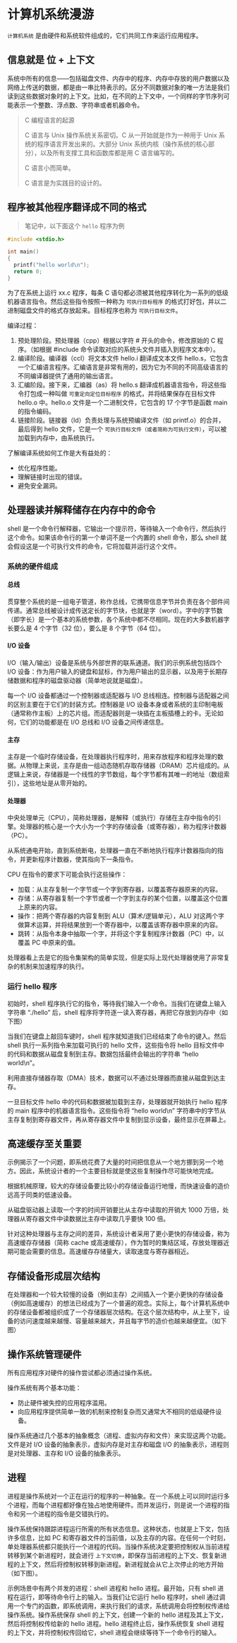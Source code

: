 # 计算机系统漫游

`计算机系统` 是由硬件和系统软件组成的，它们共同工作来运行应用程序。

## 信息就是 位 + 上下文

系统中所有的信息——包括磁盘文件、内存中的程序、内存中存放的用户数据以及网络上传送的数据，都是由一串比特表示的。区分不同数据对象的唯一方法是我们读到这些数据对象时的上下文。比如，在不同的上下文中，一个同样的字节序列可能表示一个整数、浮点数、字符串或者机器命令。

> C 编程语言的起源
>
> C 语言与 Unix 操作系统关系密切。C 从一开始就是作为一种用于 Unix 系统的程序语言开发出来的。大部分 Unix 系统内核（操作系统的核心部分），以及所有支撑工具和函数库都是用 C 语言编写的。
>
> C 语言小而简单。
>
> C 语言是为实践目的设计的。

## 程序被其他程序翻译成不同的格式

> 笔记中，以下面这个 `hello` 程序为例

```c
#include <stdio.h>

int main()
{
  printf("hello world\n");
  return 0;
}
```

为了在系统上运行 xx.c 程序，每条 C 语句都必须被其他程序转化为一系列的低级机器语言指令。然后这些指令按照一种称为 `可执行目标程序` 的格式打好包，并以二进制磁盘文件的格式存放起来。目标程序也称为 `可执行目标文件`。

编译过程：

1. 预处理阶段。预处理器（cpp）根据以字符 # 开头的命令，修改原始的 C 程序。（如根据 #include 命令读取对应的系统头文件并插入到程序文本中）。
2. 编译阶段。编译器（ccl）将文本文件 hello.i 翻译成文本文件 hello.s，它包含一个汇编语言程序。汇编语言是非常有用的，因为它为不同的不同高级语言的不同编译器提供了通用的输出语言。
3. 汇编阶段。接下来，汇编器（as）将 hello.s 翻译成机器语言指令，将这些指令打包成一种叫做 `可重定向定位目标程序` 的格式，并将结果保存在目标文件 hello.o 中。hello.o 文件是一个二进制文件，它包含的 17 个字节是函数 main 的指令编码。
4. 链接阶段。链接器（ld）负责处理与系统预编译文件（如 printf.o）的合并，最后得到 hello 文件，它是一个 `可执行目标文件（或者简称为可执行文件）`，可以被加载到内存中，由系统执行。

了解编译系统如何工作是大有益处的：

- 优化程序性能。
- 理解链接时出现的错误。
- 避免安全漏洞。

## 处理器读并解释储存在内存中的命令

shell 是一个命令行解释器，它输出一个提示符，等待输入一个命令行，然后执行这个命令。如果该命令行的第一个单词不是一个内置的 shell 命令，那么 shell 就会假设这是一个可执行文件的命令，它将加载并运行这个文件。

### 系统的硬件组成

#### 总线

贯穿整个系统的是一组电子管道，称作总线，它携带信息字节并负责在各个部件间传递。通常总线被设计成传送定长的字节块，也就是字（word）。字中的字节数（即字长）是一个基本的系统参数，各个系统中都不尽相同。现在的大多数机器字长要么是 4 个字节（32 位），要么是 8 个字节（64 位）。

#### I/O 设备

I/O（输入/输出）设备是系统与外部世界的联系通道。我们的示例系统包括四个 I/O 设备：作为用户输入的键盘和鼠标，作为用户输出的显示器，以及用于长期存储数据和程序的磁盘驱动器（简单地说就是磁盘）。

每一个 I/O 设备都通过一个控制器或适配器与 I/O 总线相连。控制器与适配器之间的区别主要在于它们的封装方式。控制器是 I/O 设备本身或者系统的主印制电板（通常称作主板）上的芯片组。而适配器则是一块插在主板插槽上的卡。无论如何，它们的功能都是在 I/O 总线和 I/O 设备之间传递信息。

#### 主存

主存是一个临时存储设备，在处理器执行程序时，用来存放程序和程序处理的数据。从物理上来说，主存是由一组动态随机存取存储器（DRAM）芯片组成的。从逻辑上来说，存储器是一个线性的字节数组，每个字节都有其唯一的地址（数组索引），这些地址是从零开始的。

#### 处理器

中央处理单元（CPU），简称处理器，是解释（或执行）存储在主存中指令的引擎。处理器的核心是一个大小为一个字的存储设备（或寄存器），称为程序计数器（PC）。

从系统通电开始，直到系统断电，处理器一直在不断地执行程序计数器指向的指令，并更新程序计数器，使其指向下一条指令。

CPU 在指令的要求下可能会执行这些操作：

  - 加载：从主存复制一个字节或一个字到寄存器，以覆盖寄存器原来的内容。
  - 存储：从寄存器复制一个字节或者一个字到主存的某个位置，以覆盖这个位置上原来的内容。
  - 操作：把两个寄存器的内容复制到 ALU（算术/逻辑单元），ALU 对这两个字做算术运算，并将结果放到一个寄存器中，以覆盖该寄存器中原来的内容。
  - 跳转：从指令本身中抽取一个字，并将这个字复制程序计数器（PC）中，以覆盖 PC 中原来的值。

处理器看上去是它的指令集架构的简单实现，但是实际上现代处理器使用了非常复杂的机制来加速程序的执行。

### 运行 hello 程序

初始时，shell 程序执行它的指令，等待我们输入一个命令。当我们在键盘上输入字符串 “./hello” 后，shell 程序将字符逐一读入寄存器，再把它存放到内存中（如下图）

当我们在键盘上敲回车键时，shell 程序就知道我们已经结束了命令的键入。然后 shell 执行一系列指令来加载可执行的 hello 文件，这些指令将 hello 目标文件中的代码和数据从磁盘复制到主存。数据包括最终会输出的字符串 “hello world\n”。

利用直接存储器存取（DMA）技术，数据可以不通过处理器而直接从磁盘到达主存。

一旦目标文件 hello 中的代码和数据被加载到主存，处理器就开始执行 hello 程序的 main 程序中的机器语言指令。这些指令将 “hello world\n” 字符串中的字节从主存复制到寄存器文件，再从寄存器文件中复制到显示设备，最终显示在屏幕上。

## 高速缓存至关重要

示例揭示了一个问题，即系统花费了大量的时间把信息从一个地方挪到另一个地方。因此，系统设计者的一个主要目标就是使这些复制操作尽可能快地完成。

根据机械原理，较大的存储设备要比较小的存储设备运行地慢，而快速设备的造价远高于同类的低速设备。

从磁盘驱动器上读取一个字的时间开销要比从主存中读取的开销大 1000 万倍，处理器从寄存器文件中读数据比主存中读取几乎要快 100 倍。

针对这种处理器与主存之间的差异，系统设计者采用了更小更快的存储设备，称为高速缓存存储器（简称 cache 或高速缓存），作为暂时的集结区域，存放处理器近期可能会需要的信息。高速缓存存储量大，读取速度与寄存器相近。

## 存储设备形成层次结构

在处理器和一个较大较慢的设备（例如主存）之间插入一个更小更快的存储设备（例如高速缓存）的想法已经成为了一个普遍的观念。实际上，每个计算机系统中的存储设备都被组织成了一个存储器层次结构。在这个层次结构中，从上至下，设备的访问速度越来越慢、容量越来越大，并且每字节的造价也越来越便宜。（如下图）

## 操作系统管理硬件

所有应用程序对硬件的操作尝试都必须通过操作系统。

操作系统有两个基本功能：

  - 防止硬件被失控的应用程序滥用。
  - 向应用程序提供简单一致的机制来控制复杂而又通常大不相同的低级硬件设备。

操作系统通过几个基本的抽象概念（进程、虚拟内存和文件）来实现这两个功能。文件是对 I/O 设备的抽象表示，虚拟内存是对主存和磁盘 I/O 的抽象表示，进程则是对处理器、主存和 I/O 设备的抽象表示。

## 进程

进程是操作系统对一个正在运行的程序的一种抽象。在一个系统上可以同时运行多个进程，而每个进程都好像在独占地使用硬件。而并发运行，则是说一个进程的指令和另一个进程的指令是交错执行的。

操作系统保持跟踪进程运行所需的所有状态信息。这种状态，也就是上下文，包括许多信息，比如 PC 和寄存器文件的当前值，以及主存的内容。在任何一个时刻，单处理器系统都只能执行一个进程的代码。当操作系统决定要把控制权从当前进程转移到某个新进程时，就会进行 `上下文切换`，即保存当前进程的上下文、恢复新进程的上下文，然后将控制权转移到新进程。新进程就会从它上次停止的地方开始（如下图）。

示例场景中有两个并发的进程：shell 进程和 hello 进程。最开始，只有 shell 进程在运行，即等待命令行上的输入。当我们让它运行 hello 程序时，shell 通过调用一个专门的函数，即系统调用，来执行我们的请求，系统调用会将控制权传递给操作系统。操作系统保存 shell 的上下文，创建一个新的 hello 进程及其上下文，然后将控制权传给新的 hello 进程。hello 进程终止后，操作系统恢复 shell 进程的上下文，并将控制权传回给它，shell 进程会继续等待下一个命令行的输入。